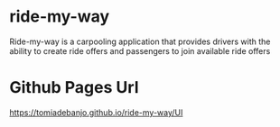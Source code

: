# ride-my-way
Ride-my-way is a carpooling application that provides drivers with the ability to create ride offers and passengers to join available ride offers
# Github Pages Url
<a href="https://tomiadebanjo.github.io/ride-my-way/UI">https://tomiadebanjo.github.io/ride-my-way/UI</a>
